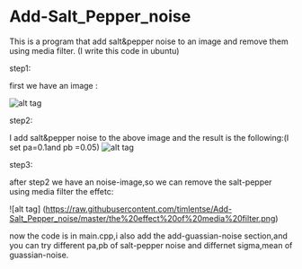 Add-Salt_Pepper_noise
=====================

This is a program that add salt&pepper noise to an image and remove them using media filter. (I write this code in ubuntu)

step1:

first we have an image :

![alt tag](https://raw.githubusercontent.com/timlentse/Add-Salt_Pepper_noise/master/original.png)



step2:

I add salt&pepper noise to the above image and the result is the following:(I set pa=0.1and pb =0.05)
![alt tag](https://raw.githubusercontent.com/timlentse/Add-Salt_Pepper_noise/master/add%20noise%20%20image.png)

step3:

after step2 we have an noise-image,so we can remove the salt-pepper using media filter
the effetc:

![alt tag] (https://raw.githubusercontent.com/timlentse/Add-Salt_Pepper_noise/master/the%20effect%20of%20media%20filter.png)

now the code is in main.cpp,i also add the add-guassian-noise section,and you can try different pa,pb of salt-pepper noise and differnet sigma,mean of guassian-noise.
